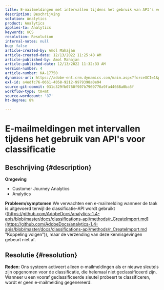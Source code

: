 ```yaml
---
title: E-mailmeldingen met intervallen tijdens het gebruik van API's voor classificatie
description: Beschrijving
solution: Analytics
product: Analytics
applies-to: Analytics
keywords: KCS
resolution: Resolution
internal-notes: null
bug: false
article-created-by: Amol Mahajan
article-created-date: 12/13/2022 11:25:48 AM
article-published-by: Amol Mahajan
article-published-date: 12/13/2022 11:32:33 AM
version-number: 4
article-number: KA-17750
dynamics-url: https://adobe-ent.crm.dynamics.com/main.aspx?forceUCI=1&pagetype=entityrecord&etn=knowledgearticle&id=6d00fbe0-d87a-ed11-81ac-6045bd006239
exl-id: a4edfc76-0661-4058-9212-9979398a0e94
source-git-commit: 031c329fb0760f907b7969770a9fa44668a0ba5f
workflow-type: tm+mt
source-wordcount: '87'
ht-degree: 8%

---
```


# E-mailmeldingen met intervallen tijdens het gebruik van API&#39;s voor classificatie

## Beschrijving {#description}

<b>Omgeving</b>
- Customer Journey Analytics
- Analytics



<b>Probleem/symptomen</b>
We verwachten een e-mailmelding wanneer de taak is uitgevoerd terwijl de classificatie-API wordt gebruikt ([https://github.com/AdobeDocs/analytics-1.4-apis/blob/master/docs/classifications-api/methods/r_CreateImport.md](https://github.com/AdobeDocs/analytics-1.4-apis/blob/master/docs/classifications-api/methods/r_CreateImport.md "Koppeling volgen")), maar de verzending van deze kennisgevingen gebeurt niet af.


## Resolutie {#resolution}

<b>Reden:</b>
Ons systeem activeert alleen e-mailmeldingen als er nieuwe sleutels zijn opgenomen voor de classificatie, die helemaal niet geclassificeerd zijn. Wanneer u een vooraf geclassificeerde sleutel probeert te classificeren, wordt er geen e-mailmelding gegenereerd.
